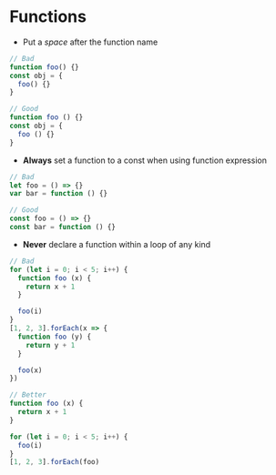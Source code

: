 # Functions

- Put a _space_ after the function name
```js
// Bad
function foo() {}
const obj = {
  foo() {}
}

// Good
function foo () {}
const obj = {
  foo () {}
}
```

- **Always** set a function to a const when using function expression
```js
// Bad
let foo = () => {}
var bar = function () {}

// Good
const foo = () => {}
const bar = function () {}
```

- **Never** declare a function within a loop of any kind
```js
// Bad
for (let i = 0; i < 5; i++) {
  function foo (x) {
    return x + 1
  }

  foo(i)
}
[1, 2, 3].forEach(x => {
  function foo (y) {
    return y + 1
  }

  foo(x)
})

// Better
function foo (x) {
  return x + 1
}

for (let i = 0; i < 5; i++) {
  foo(i)
}
[1, 2, 3].forEach(foo)
```
